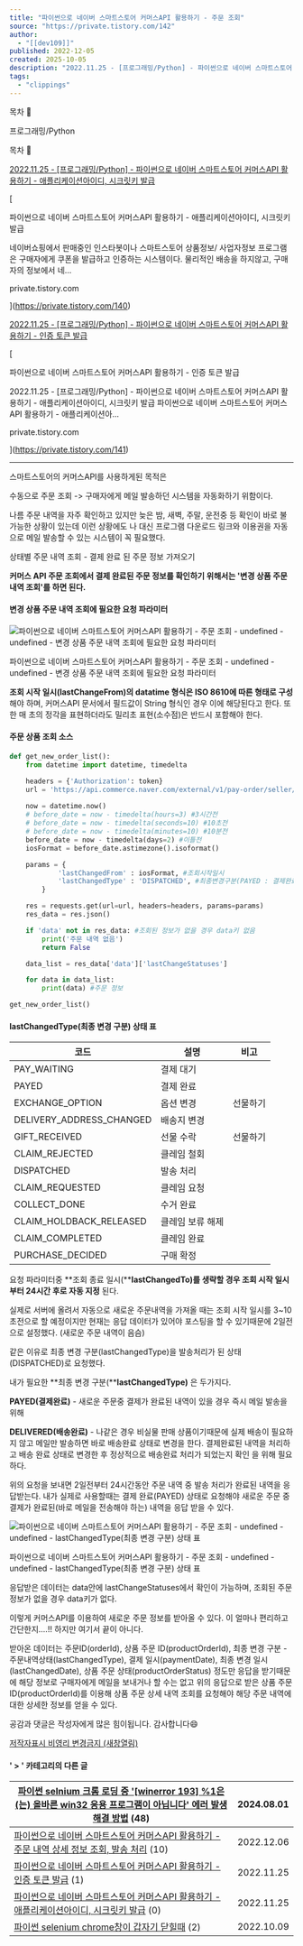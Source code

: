 ```yaml
---
title: "파이썬으로 네이버 스마트스토어 커머스API 활용하기 - 주문 조회"
source: "https://private.tistory.com/142"
author:
  - "[[dev109]]"
published: 2022-12-05
created: 2025-10-05
description: "2022.11.25 - [프로그래밍/Python] - 파이썬으로 네이버 스마트스토어 커머스API 활용하기 - 애플리케이션아이디, 시크릿키 발급 파이썬으로 네이버 스마트스토어 커머스API 활용하기 - 애플리케이션아이디, 시크릿키 발급 네이버쇼핑에서 판매중인 인스타봇이나 스마트스토어 상품정보/ 사업자정보 프로그램은 구매자에게 쿠폰을 발급하고 인증하는 시스템이다. 물리적인 배송을 하지않고, 구매자의 정보에서 네 private.tistory.com 2022.11.25 - [프로그래밍/Python] - 파이썬으로 네이버 스마트스토어 커머스API 활용하기 - 인증 토큰 발급 파이썬으로 네이버 스마트스토어 커머스API 활용하기 - 인증 토큰 발급 2022.11.25 - [프로그래밍/Python] - 파이썬으로 네이버.."
tags:
  - "clippings"
---
```

목차 

프로그래밍/Python

목차 

[2022.11.25 - \[프로그래밍/Python\] - 파이썬으로 네이버 스마트스토어 커머스API 활용하기 - 애플리케이션아이디, 시크릿키 발급](https://private.tistory.com/140)

[

파이썬으로 네이버 스마트스토어 커머스API 활용하기 - 애플리케이션아이디, 시크릿키 발급

네이버쇼핑에서 판매중인 인스타봇이나 스마트스토어 상품정보/ 사업자정보 프로그램은 구매자에게 쿠폰을 발급하고 인증하는 시스템이다. 물리적인 배송을 하지않고, 구매자의 정보에서 네...

private.tistory.com

](https://private.tistory.com/140)

[2022.11.25 - \[프로그래밍/Python\] - 파이썬으로 네이버 스마트스토어 커머스API 활용하기 - 인증 토큰 발급](https://private.tistory.com/141)

[

파이썬으로 네이버 스마트스토어 커머스API 활용하기 - 인증 토큰 발급

2022.11.25 - \[프로그래밍/Python\] - 파이썬으로 네이버 스마트스토어 커머스API 활용하기 - 애플리케이션아이디, 시크릿키 발급 파이썬으로 네이버 스마트스토어 커머스API 활용하기 - 애플리케이션아...

private.tistory.com

](https://private.tistory.com/141)

---

스마트스토어의 커머스API를 사용하게된 목적은

수동으로 주문 조회 -> 구매자에게 메일 발송하던 시스템을 자동화하기 위함이다.

나름 주문 내역을 자주 확인하고 있지만 늦은 밤, 새벽, 주말, 운전중 등 확인이 바로 불가능한 상황이 있는데 이런 상황에도 나 대신 프로그램 다운로드 링크와 이용권을 자동으로 메일 발송할 수 있는 시스템이 꼭 필요했다.

상태별 주문 내역 조회 - 결제 완료 된 주문 정보 가져오기

**커머스 API 주문 조회에서 결제 완료된 주문 정보를 확인하기 위해서는 '변경 상품 주문 내역 조회'를 하면 된다.**

#### 변경 상품 주문 내역 조회에 필요한 요청 파라미터

![파이썬으로 네이버 스마트스토어 커머스API 활용하기 - 주문 조회 - undefined - undefined - 변경 상품 주문 내역 조회에 필요한 요청 파라미터](https://img1.daumcdn.net/thumb/R1280x0/?scode=mtistory2&fname=https%3A%2F%2Fblog.kakaocdn.net%2Fdna%2FE4ebg%2FbtrSKPSHWA4%2FAAAAAAAAAAAAAAAAAAAAAIUt5s6cKBEjotOW05YigHZ0oKPN0PPWnhSJPfWIFBn5%2Fimg.png%3Fcredential%3DyqXZFxpELC7KVnFOS48ylbz2pIh7yKj8%26expires%3D1761922799%26allow_ip%3D%26allow_referer%3D%26signature%3D8rjQAcBkYc4ZDQzPhKVCw3GE%252Fus%253D)

파이썬으로 네이버 스마트스토어 커머스API 활용하기 - 주문 조회 - undefined - undefined - 변경 상품 주문 내역 조회에 필요한 요청 파라미터

**조회 시작 일시(lastChangeFrom)의 datatime 형식은 ISO 8610에 따른 형태로 구성** 해야 하며, 커머스API 문서에서 필드값이 String<data-time> 형식인 경우 이에 해당된다고 한다. 또한 매 초의 정각을 표현하더라도 밀리초 표현(소수점)은 반드시 포함해야 한다.

#### 주문 상품 조회 소스

```python
def get_new_order_list():
    from datetime import datetime, timedelta

    headers = {'Authorization': token}
    url = 'https://api.commerce.naver.com/external/v1/pay-order/seller/product-orders/last-changed-statuses'
    
    now = datetime.now()
    # before_date = now - timedelta(hours=3) #3시간전
    # before_date = now - timedelta(seconds=10) #10초전
    # before_date = now - timedelta(minutes=10) #10분전
    before_date = now - timedelta(days=2) #이틀전
    iosFormat = before_date.astimezone().isoformat()

    params = {
            'lastChangedFrom' : iosFormat, #조회시작일시
            'lastChangedType' : 'DISPATCHED', #최종변경구분(PAYED : 결제완료, DISPATCHED : 발송처리)
        }

    res = requests.get(url=url, headers=headers, params=params)
    res_data = res.json()

    if 'data' not in res_data: #조회된 정보가 없을 경우 data키 없음
        print('주문 내역 없음')
        return False

    data_list = res_data['data']['lastChangeStatuses']

    for data in data_list:
        print(data) #주문 정보

get_new_order_list()
```

#### lastChangedType(최종 변경 구분) 상태 표

| **코드** | **설명** | **비고** |
| --- | --- | --- |
| PAY\_WAITING | 결제 대기 |  |
| PAYED | 결제 완료 |  |
| EXCHANGE\_OPTION | 옵션 변경 | 선물하기 |
| DELIVERY\_ADDRESS\_CHANGED | 배송지 변경 |  |
| GIFT\_RECEIVED | 선물 수락 | 선물하기 |
| CLAIM\_REJECTED | 클레임 철회 |  |
| DISPATCHED | 발송 처리 |  |
| CLAIM\_REQUESTED | 클레임 요청 |  |
| COLLECT\_DONE | 수거 완료 |  |
| CLAIM\_HOLDBACK\_RELEASED | 클레임 보류 해제 |  |
| CLAIM\_COMPLETED | 클레임 완료 |  |
| PURCHASE\_DECIDED | 구매 확정 |  |

요청 파라미터중 **조회 종료 일시(****lastChangedTo)를 생략할 경우 조회 시작 일시부터 24시간 후로 자동 지정** 된다.

실제로 서버에 올려서 자동으로 새로운 주문내역을 가져올 때는 조회 시작 일시를 3~10초전으로 할 예정이지만 현재는 응답 데이터가 있어야 포스팅을 할 수 있기때문에 2일전으로 설정했다. (새로운 주문 내역이 음슴)

같은 이유로 최종 변경 구분(lastChangedType)을 발송처리가 된 상태(DISPATCHED)로 요청했다.

내가 필요한 **최종 변경 구분(****lastChangedType)** 은 두가지다.

**PAYED(결제완료)** - 새로운 주문중 결제가 완료된 내역이 있을 경우 즉시 메일 발송을 위해

**DELIVERED(배송완료)** - 나같은 경우 비실물 판매 상품이기때문에 실제 배송이 필요하지 않고 메일만 발송하면 바로 배송완료 상태로 변경을 한다. 결제완료된 내역을 처리하고 배송 완료 상태로 변경한 후 정상적으로 배송완료 처리가 되었는지 확인 을 위해 필요하다.

위의 요청을 보내면 2일전부터 24시간동안 주문 내역 중 발송 처리가 완료된 내역을 응답받는다. 내가 실제로 사용할때는 결제 완료(PAYED) 상태로 요청해야 새로운 주문 중 결제가 완료된(바로 메일을 전송해야 하는) 내역을 응답 받을 수 있다.

![파이썬으로 네이버 스마트스토어 커머스API 활용하기 - 주문 조회 - undefined - undefined - lastChangedType(최종 변경 구분) 상태 표](https://img1.daumcdn.net/thumb/R1280x0/?scode=mtistory2&fname=https%3A%2F%2Fblog.kakaocdn.net%2Fdna%2FbKIPVu%2FbtrSM4JBiC8%2FAAAAAAAAAAAAAAAAAAAAAKJdvjxhea6PM5eI3bW6_VGJVXOtzn7cjNuYtP2La5vb%2Fimg.png%3Fcredential%3DyqXZFxpELC7KVnFOS48ylbz2pIh7yKj8%26expires%3D1761922799%26allow_ip%3D%26allow_referer%3D%26signature%3D7xMy2Q2nTfzqlzBhDV8rT%252FbhF3s%253D)

파이썬으로 네이버 스마트스토어 커머스API 활용하기 - 주문 조회 - undefined - undefined - lastChangedType(최종 변경 구분) 상태 표

응답받은 데이터는 data안에 lastChangeStatuses에서 확인이 가능하며, 조회된 주문 정보가 없을 경우 data키가 없다.

이렇게 커머스API를 이용하여 새로운 주문 정보를 받아올 수 있다. 이 얼마나 편리하고 간단한지....!! 하지만 여기서 끝이 아니다.

받아온 데이터는 주문ID(orderId), 상품 주문 ID(productOrderId), 최종 변경 구분 - 주문내역상태(lastChangedType), 결제 일시(paymentDate), 최종 변경 일시(lastChangedDate), 상품 주문 상태(productOrderStatus) 정도만 응답을 받기때문에 해당 정보로 구매자에게 메일을 보내거나 할 수는 없고 위의 응답으로 받은 상품 주문 ID(productOrderId)를 이용해 상품 주문 상세 내역 조회를 요청해야 해당 주문 내역에 대한 상세한 정보를 얻을 수 있다.

공감과 댓글은 작성자에게 많은 힘이됩니다. 감사합니다😄

[저작자표시 비영리 변경금지 (새창열림)](https://creativecommons.org/licenses/by-nc-nd/4.0/deed.ko)

#### ' > ' 카테고리의 다른 글

| [파이썬 selnium 크롬 로딩 중 '\[winerror 193\] %1은(는) 올바른 win32 응용 프로그램이 아닙니다' 에러 발생 해결 방법](https://private.tistory.com/178) (48) | 2024.08.01 |
| --- | --- |
| [파이썬으로 네이버 스마트스토어 커머스API 활용하기 - 주문 내역 상세 정보 조회, 발송 처리](https://private.tistory.com/144) (10) | 2022.12.06 |
| [파이썬으로 네이버 스마트스토어 커머스API 활용하기 - 인증 토큰 발급](https://private.tistory.com/141) (1) | 2022.11.25 |
| [파이썬으로 네이버 스마트스토어 커머스API 활용하기 - 애플리케이션아이디, 시크릿키 발급](https://private.tistory.com/140) (0) | 2022.11.25 |
| [파이썬 selenium chrome창이 갑자기 닫힐때](https://private.tistory.com/139) (2) | 2022.10.09 |

<audio xmlns="http://www.w3.org/1999/xhtml"></audio>